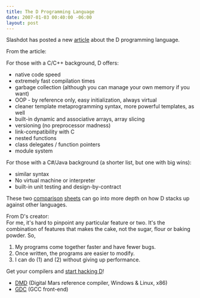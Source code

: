 ```yaml
---
title: The D Programming Language
date: 2007-01-03 00:40:00 -06:00
layout: post
---
```


Slashdot has posted a new [article](http://developers.slashdot.org/article.pl%3fsid%3d07/01/01/2041256%26from%3drss) about the D programming language.

From the article:

For those with a C/C++ background, D offers: 

  * native code speed 
  * extremely fast compilation times 
  * garbage collection (although you can manage your own memory if you want) 
  * OOP - by reference only, easy initialization, always virtual 
  * cleaner template metaprogramming syntax, more powerful templates, as well 
  * built-in dynamic and associative arrays, array slicing 
  * versioning (no preprocessor madness) 
  * link-compatibility with C 
  * nested functions 
  * class delegates / function pointers 
  * module system 

For those with a C#/Java background (a shorter list, but one with big wins): 

  * similar syntax 
  * No virtual machine or interpreter 
  * built-in unit testing and design-by-contract 

These two [comparison](http://www.prowiki.org/wiki4d/wiki.cgi%3fLanguagesVersusD) [sheets](http://www.digitalmars.com/d/comparison.html) can go into more depth on how D stacks up against other languages.  
  
From D's creator:  
For me, it's hard to pinpoint any particular feature or two. It's the combination of features that makes the cake, not the sugar, flour or baking powder. So, 

  1. My programs come together faster and have fewer bugs. 
  2. Once written, the programs are easier to modify. 
  3. I can do (1) and (2) without giving up performance. 

Get your compilers and [start hacking D](http://www.dsource.org/)! 

  * [DMD](http://www.digitalmars.com/d/dcompiler.html) (Digital Mars reference compiler, Windows & Linux, x86) 
  * [GDC](http://sourceforge.net/projects/dgcc/) (GCC front-end)
